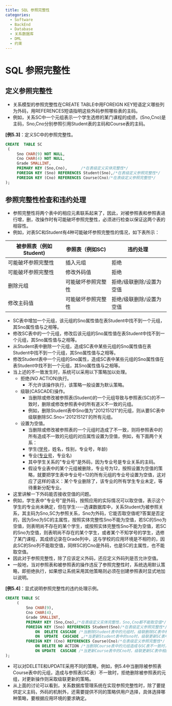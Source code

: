 ```yaml
---
title: SQL 参照完整性
categories:
  - Software
  - BackEnd
  - Database
  - 关系数据库
  - DML
  - 约束
---
```

# SQL 参照完整性

## 定义参照完整性

- 关系模型的参照完整性在CREATE TABLE中用FOREIGN KEY短语定义哪些列为外码，用REFERENCES短语指明这些外码参照哪些表的主码。
- 例如，关系SC中一个元组表示一个学生选修的某门课程的成绩，(Sno,Cno)是主码，Sno,Cno分别参照引用Student表的主码和Course表的主码。

**[例5.3]**：定义SC中的参照完整性。

```sql
CREATE  TABLE SC
 (
     Sno CHAR(9) NOT NULL,
     Cno CHAR(4) NOT NULL,
     Grade SMALLINT,
     PRIMARY KEY (Sno,Cno),      /*在表级定义实体完整性*/
     FOREIGN KEY (Sno) REFERENCES Student(Sno),/*在表级定义参照完整性*/
     FOREIGN KEY (Cno) REFERENCES Course(Cno)/*在表级定义参照完整性*/
);
```

## 参照完整性检查和违约处理

- 参照完整性将两个表中的相应元素联系起来了，因此，对被参照表和参照表进行增，删，改操作时有可能破坏参照完整性，必须进行检查以保证这两个表的相容性。
- 例如，对表SC和Student有4种可能破坏参照完整性的情况，如下表所示：

| 被参照表（例如Student) | 参照表（例如SC)     | 违约处理                 |
| --------------------- | ------------------ | ------------------------ |
| 可能破坏参照完整性    | 插入元组           | 拒绝                     |
| 可能破坏参照完整性    | 修改外码值         | 拒绝                     |
| 删除元组              | 可能破坏参照完整性 | 拒绝/级联删除/设置为空值 |
| 修改主码值            | 可能破坏参照完整性 | 拒绝/级联删除/设置为空值 |

- SC表中增加一个元组，该元组的Sno属性值在表Student中找不到一个元组，其Sno属性值与之相等。
- 修改SC表中的一个元组，修改后该元组的Sno属性值在表Student中找不到一个元组，其Sno属性值与之相等。
- 从Student表中删除一个元组，造成SC表中某些元组的Sno属性值在表Student中找不到一个元组，其Sno属性值与之相等。
- 修改Student表中一个元组的Sno属性，造成SC表中某些元组的Sno属性值在表Student中找不到一个元组，其Sno属性值与之相等。
- 当上述的不一致发生时，系统可以采用以下策略加以处理。
    - 拒绝(NO ACTION)执行。
        - 不允许该操作执行，该策略一般设置为默认策略。
    - 级联(CASCADE)操作。
        - 当删除或修改被参照表(Student)的一个元组导致与参照表(SC)的不一致时，删除或修改参照表中的所有道义不一致的元组。
        - 例如，删除Student表中Sno值为"201215121"的元组，则从要SC表中级联删除SC.Sno='201215121'的所有元组。
    - 设置为空值。
        - 当删除或修改被参照表的一个元组时造成了不一致，则将参照表中的所有造成不一致的元组的对应属性设置为空值，例如，有下面两个关系：
        - 学生(<u>学号</u>，姓名，性别，专业号，年龄)
        - 专业(<u>专业号</u>，专业名)
        - 其中学生关系的"专业号"是外码，因为专业号是专业关系的主码。
        - 假设专业表中的某个元组被删除，专业号为12，按照设置为空值的策略，就要把学生表中专业号=12的所有元组的专业号设置为空值，这对应了这样的语义：某个专业删除了，该专业的所有学生专业未定，等待重新分配专业。
- 这里讲解一下外码能否接收空值的问题。
- 例如，学生表中"专业号"是外码，按照应用的实际情况可以取空值，表示这个学生的专业尚未确定，但在学生----选课数据库中，关系Student为被参照关系，其主码为Sno,SC为参照关系，Sno为外码，它能否取空值呢?答案是否定的，因为Sno为SC的主属性，按照实体完整性Sno不能为空值，若SC的Sno为空值，则表明尚不存在的某个学生，或按照实体完整性Sno不能为空值，若SC的Sno为空值，则表明尚不存在的某个学生，或者某个不知学号的学生，选修了某门课程，其成绩记录在Grade列中，这与学校的应用环境是不相符的，因此SC的Sno列不能取空值，同样SC的Cno是外码，也是SC的主属性，也不能取空值。
- 因此对于参照完整性，除了应该定义外码，还应定义外码列是否允许空值。
- 一般地，当对参照表和被参照表的操作违反了参照完整性时，系统选用默认策略，即拒绝执行，如果想让系统采用其他策略则必须在创建参照表时显式地加以说明。

**[例5.4]**：显式说明参照完整性的违约处理示例。

```sql
CREATE TABLE SC
     (
         Sno CHAR(9),
         Cno CHAR(4),
         Grade SMALLINT,
         PRIMARY KEY (Sno,Cno),/*在表级定义实体完整性，Sno,Cno都不能取空值*/
         FOREIGN KEY (Sno) REFERENCES Student(Sno)/*在表级定义参照完整性*/
             ON  DELETE CASCADE /*当删除Student表中的元组时，级联删除SC表中相应元组*/
             ON  UPDATE  CASCADE ,/*当更新Student表中的sno时，级联更新SC表中的相应的元组*/
         FOREIGN KEY (Cno) REFERENCES Course(Cno)/*在表级定义参照完整性*/
             ON DELETE NO ACTION /*当删除Course表中的元组造成与SC表不一致时，拒绝删除*/
             ON UPDATE  CASCADE /*当更新Course表中的Cno时，级联更新SC表中相应的元组*/
);
```

- 可以对DELETE和UPDATE采用不同的策略，例如，例5.4中当删除被参照表Course表中的元组，造成与参照表(SC表）不一致时，拒绝删除被参照表的元组，对更新操作则采取级联更新的策略。
- 从上面的讨论可以看到，关系数据库管理系统在实现参照完整性时，除了要提供定义主码，外码的机制外，还需要提供不同的策略供用户选择，具体选择哪种策略，要根据应用环境的要求确定。